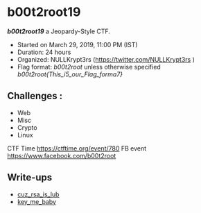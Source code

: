 # b00t2root19

***b00t2root19***  a Jeopardy-Style CTF.
* Started on March 29, 2019, 11:00 PM (IST)
* Duration: 24 hours
* Organized: NULLKrypt3rs (https://twitter.com/NULLKrypt3rs )
* Flag format: *b00t2root* unless otherwise specified *b00t2root{This_i5_our_Flag_forma7}*

## Challenges :

* Web
* Misc
* Crypto
* Linux

CTF Time https://ctftime.org/event/780
FB event https://www.facebook.com/b00t2root

## Write-ups

* [cuz_rsa_is_lub](https://github.com/1r0dm480/CTF-Wr1T3uPs/tree/master/b00t2root19/Crypto/cuz_rsa_is_lub)
* [key_me_baby](https://github.com/1r0dm480/CTF-Wr1T3uPs/tree/master/b00t2root19/Forensics/key_me_baby)
